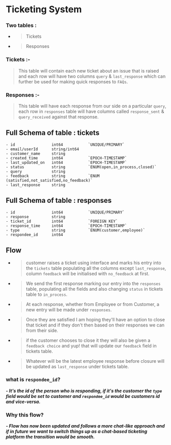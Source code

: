 # Ticketing System

### Two tables :
- > Tickets
- > Responses

### Tickets :-
> This table will contain each new ticket about an issue that is raised and each row will have two columns `query` & `last_response` which can further be used for making quick responses to `FAQs`.

### Responses :-
> This table will have each response from our side on a particular `query`, each row in `responses` table will have columns called `response_sent` & `query_received` against that response.

## Full Schema of table : tickets
    - id                int64           `UNIQUE/PRIMARY`
    - email/userId      string/int64
    - customer_name     string
    - created_time      int64           `EPOCH-TIMESTAMP`
    - last_updated_on   int64           `EPOCH-TIMESTAMP`
    - status            string          `ENUM(open,in_process,closed)`
    - query             string
    - feedback          string          `ENUM (satisfied,not_satisfied,no_feedback)`
    - last_response     string

## Full Schema of table : responses
    - id                int64           `UNIQUE/PRIMARY`
    - response          string          
    - ticket_id         int64           `FOREIGN KEY`
    - response_time     int64           `EPOCH-TIMESTAMP`
    - type              string          `ENUM(customer,employee)`
    - respondee_id      int64           

## Flow
- > customer raises a ticket using interface and marks his entry into the `tickets` table populating all the columns except `last_response`, column `feedback` will be initialised with `no_feedback` at first. 

- > We send the first response marking our entry into the `responses` table, populating all the fields and also changing `status` in tickets table to `in_process`.

- > At each response, whether from Employee or from Customer, a new entry will be made under `responses`.

- > Once they are satisfied I am hoping they'll have an option to close that ticket and if they don't then based on their responses we can from their side.

- > if the customer chooses to close it they will also be given a `feedback choice` and yup! that will update our `feedback` field in tickets table.

- > Whatever will be the latest employee response before closure will be updated as `last_response` under tickets table.


### what is `respondee_id`?

***- It's the id of the person who is responding, if it's the customer the `type` field would be set to customer and `respondee_id` would be customers id and vice-versa.***

### Why this flow?

***- Flow has now been updated and follows a more chat-like approach and if in future we want to switch things up as a chat-based ticketing platform the transition would be smooth.***



